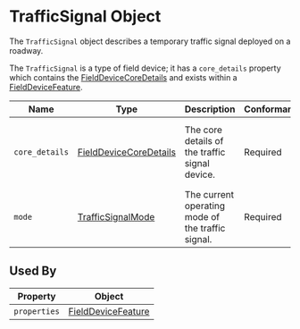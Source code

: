 # TrafficSignal Object
The `TrafficSignal` object describes a temporary traffic signal deployed on a roadway.

The `TrafficSignal` is a type of field device; it has a `core_details` property which contains the [FieldDeviceCoreDetails](/spec-content/objects/FieldDeviceCoreDetails.md) and exists within a [FieldDeviceFeature](/spec-content/objects/FieldDeviceFeature.md).

Name | Type | Description | Conformance | Notes
--- | --- | --- | --- | ---
`core_details` | [FieldDeviceCoreDetails](/spec-content/objects/FieldDeviceCoreDetails.md) | The core details of the traffic signal device. | Required | This property occurs on all field devices.
`mode` | [TrafficSignalMode](/spec-content/enumerated-types/TrafficSignalMode.md) | The current operating mode of the traffic signal. | Required | 

## Used By
Property | Object
--- | ---
`properties` | [FieldDeviceFeature](/spec-content/objects/FieldDeviceFeature.md)
